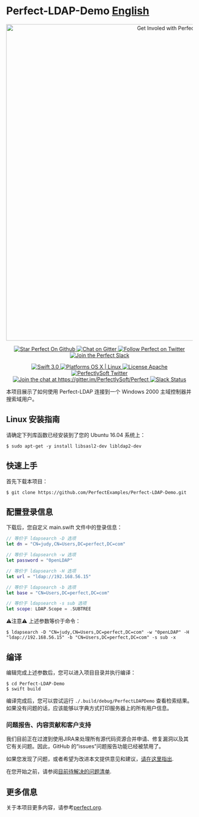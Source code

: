 # Perfect-LDAP-Demo [English](README.md)

<p align="center">
    <a href="http://perfect.org/get-involved.html" target="_blank">
        <img src="http://perfect.org/assets/github/perfect_github_2_0_0.jpg" alt="Get Involed with Perfect!" width="854" />
    </a>
</p>

<p align="center">
    <a href="https://github.com/PerfectlySoft/Perfect" target="_blank">
        <img src="http://www.perfect.org/github/Perfect_GH_button_1_Star.jpg" alt="Star Perfect On Github" />
    </a>  
    <a href="https://gitter.im/PerfectlySoft/Perfect" target="_blank">
        <img src="http://www.perfect.org/github/Perfect_GH_button_2_Git.jpg" alt="Chat on Gitter" />
    </a>  
    <a href="https://twitter.com/perfectlysoft" target="_blank">
        <img src="http://www.perfect.org/github/Perfect_GH_button_3_twit.jpg" alt="Follow Perfect on Twitter" />
    </a>  
    <a href="http://perfect.ly" target="_blank">
        <img src="http://www.perfect.org/github/Perfect_GH_button_4_slack.jpg" alt="Join the Perfect Slack" />
    </a>
</p>

<p align="center">
    <a href="https://developer.apple.com/swift/" target="_blank">
        <img src="https://img.shields.io/badge/Swift-3.0-orange.svg?style=flat" alt="Swift 3.0">
    </a>
    <a href="https://developer.apple.com/swift/" target="_blank">
        <img src="https://img.shields.io/badge/Platforms-OS%20X%20%7C%20Linux%20-lightgray.svg?style=flat" alt="Platforms OS X | Linux">
    </a>
    <a href="http://perfect.org/licensing.html" target="_blank">
        <img src="https://img.shields.io/badge/License-Apache-lightgrey.svg?style=flat" alt="License Apache">
    </a>
    <a href="http://twitter.com/PerfectlySoft" target="_blank">
        <img src="https://img.shields.io/badge/Twitter-@PerfectlySoft-blue.svg?style=flat" alt="PerfectlySoft Twitter">
    </a>
    <a href="https://gitter.im/PerfectlySoft/Perfect?utm_source=badge&utm_medium=badge&utm_campaign=pr-badge&utm_content=badge" target="_blank">
        <img src="https://img.shields.io/badge/Gitter-Join%20Chat-brightgreen.svg" alt="Join the chat at https://gitter.im/PerfectlySoft/Perfect">
    </a>
    <a href="http://perfect.ly" target="_blank">
        <img src="http://perfect.ly/badge.svg" alt="Slack Status">
    </a>
</p>

本项目展示了如何使用 Perfect-LDAP 连接到一个 Windows 2000 主域控制器并搜索域用户。

## Linux 安装指南

请确定下列库函数已经安装到了您的 Ubuntu 16.04 系统上：

```
$ sudo apt-get -y install libsasl2-dev libldap2-dev
```

## 快速上手

首先下载本项目：

```
$ git clone https://github.com/PerfectExamples/Perfect-LDAP-Demo.git
```

## 配置登录信息

下载后，您自定义 main.swift 文件中的登录信息：

``` swift
// 等价于 ldapsearch -D 选项
let dn = "CN=judy,CN=Users,DC=perfect,DC=com"

// 等价于 ldapsearch -w 选项
let password = "0penLDAP"

// 等价于 ldapsearch -H 选项
let url = "ldap://192.168.56.15"

// 等价于 ldapsearch -b 选项
let base = "CN=Users,DC=perfect,DC=com"

// 等价于 ldapsearch -s sub 选项
let scope: LDAP.Scope = .SUBTREE
```

⚠️注意⚠️ 上述参数等价于命令：
```
$ ldapsearch -D "CN=judy,CN=Users,DC=perfect,DC=com" -w "0penLDAP" -H "ldap://192.168.56.15" -b "CN=Users,DC=perfect,DC=com" -s sub -x
```

## 编译

编辑完成上述参数后，您可以进入项目目录并执行编译：

```
$ cd Perfect-LDAP-Demo
$ swift build
```

编译完成后，您可以尝试运行 `./.build/debug/PerfectLDAPDemo` 查看检索结果。如果没有问题的话，应该能够以字典方式打印服务器上的所有用户信息。

### 问题报告、内容贡献和客户支持

我们目前正在过渡到使用JIRA来处理所有源代码资源合并申请、修复漏洞以及其它有关问题。因此，GitHub 的“issues”问题报告功能已经被禁用了。

如果您发现了问题，或者希望为改进本文提供意见和建议，[请在这里指出](http://jira.perfect.org:8080/servicedesk/customer/portal/1).

在您开始之前，请参阅[目前待解决的问题清单](http://jira.perfect.org:8080/projects/ISS/issues).

## 更多信息
关于本项目更多内容，请参考[perfect.org](http://perfect.org).
